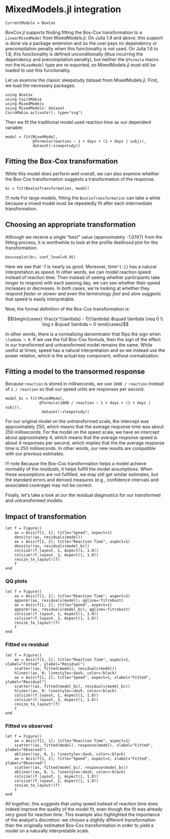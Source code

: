 # MixedModels.jl integration

```@meta
CurrentModule = BoxCox
```

BoxCox.jl supports finding fitting the Box-Cox transformation to a `LinearMixedModel` from MixedModels.jl.
On Julia 1.9 and above, this support is done via a package extension and so the user pays no dependency or precompilation penalty when this functionality is not used.
On Julia 1.6 to 1.8, this functionality is defined unconditionally (thus incurring the dependency and precompilation penalty), but neither the `@formula` macro nor the `MixedModel` type are re-exported, so MixedModels.jl must still be loaded to use this functionality.


Let us examine the classic sleepstudy dataset from MixedModels.jl. First, we load the necessary packages.

```@example Mixed
using BoxCox
using CairoMakie
using MixedModels
using MixedModels: dataset
CairoMakie.activate!(; type="svg")
```

Then we fit the traditional model used reaction time as our dependent variable:

```@example Mixed
model = fit(MixedModel,
            @formula(reaction ~ 1 + days + (1 + days | subj)),
            dataset(:sleepstudy))
```


## Fitting the Box-Cox transformation

While this model does perform well overall, we can also examine whether the Box-Cox transformation suggests a transformation of the response.

```@example Mixed
bc = fit(BoxCoxTransformation, model)
```

!!! note
    For large models, fitting the `BoxCoxTransformation` can take a while because a mixed model must be repeatedly fit after each intermediate transformation.


## Choosing an appropriate transformation

Although we receive a single "best" value (approximately -1.0747) from the fitting process, it is worthwhile to look at the profile likelihood plot for the transformation:

```@example Mixed
boxcoxplot(bc; conf_level=0.95)
```

Here we see that -1 is nearly as good. Moreover, time``^{-1}`` has a natural interpretation as *speed*.
In other words, we can model reaction speed instead of reaction time.
Then instead of seeing whether participants take longer to respond with each passing day, we can see whether their speed increases or decreases.
In both cases, we're looking at whether they respond *faster* or *slower* and even the terminology *fast* and *slow* suggests that speed is easily interpretable.

Now, the formal definition of the Box-Cox transformation is:

```math
\begin{cases}
\frac{x^{\lambda} - 1}{\lambda} &\quad \lambda \neq 0 \\
\log x &\quad \lambda = 0
\end{cases}
```

In other words, there is a normalizing denominator that flips the sign when ``\lambda < 0``.
If we use the full Box-Cox formula, then the sign of the effect in our transformed and untransformed model remains the same.
While useful at times, speed has a natural interpretation and so we instead use the power relation, which is the actual key component, without normalization.


## Fitting a model to the transormed response

Because `reaction` is stored in milliseconds, we use `1000 / reaction` instead of `1 / reaction` so that our speed units are responses per second.

```@example Mixed
model_bc = fit(MixedModel,
               @formula(1000 / reaction ~ 1 + days + (1 + days | subj)),
                dataset(:sleepstudy))
```

For our original model on the untransformed scale, the intercept was approximately 250, which means that the average response time was about 250 milliseconds. 
For the model on the speed scale, we have an intercept about approximately 4, which means that the average response speed is about 4 responses per second, which implies that the the average response time is 250 milliseconds.
In other words, our new results are compatible with our previous estimates.

!!! note
    Because the Box-Cox transformation helps a model achieve normality of the *residuals*, it helps fulfill the model assumptions. When these assumptions are not fulfilled, we may still get similar estimates, but the standard errors and derived measures (e.g., confidence intervals and associated coverage) may not be correct.

Finally, let's take a look at our the residual diagnostics for our transformed and untransformed models:

## Impact of transformation

```@example Mixed
let f = Figure()
    ax = Axis(f[1, 1]; title="Speed", aspect=1)
    density!(ax, residuals(model))
    ax = Axis(f[1, 2]; title="Reaction Time", aspect=1)
    density!(ax, residuals(model_bc))
    colsize!(f.layout, 1, Aspect(1, 1.0))
    colsize!(f.layout, 2, Aspect(1, 1.0))
    resize_to_layout!(f)
    f
end
```

### QQ plots

```@example Mixed
let f = Figure()
    ax = Axis(f[1, 1]; title="Reaction Time", aspect=1)
    qqnorm!(ax, residuals(model); qqline=:fitrobust)
    ax = Axis(f[1, 2]; title="Speed", aspect=1)
    qqnorm!(ax, residuals(model_bc); qqline=:fitrobust)
    colsize!(f.layout, 1, Aspect(1, 1.0))
    colsize!(f.layout, 2, Aspect(1, 1.0))
    resize_to_layout!(f)
    f
end
```

### Fitted vs residual

```@example Mixed
let f = Figure()
    ax = Axis(f[1, 1]; title="Reaction Time", aspect=1, xlabel="Fitted", ylabel="Residual")
    scatter!(ax, fitted(model), residuals(model))
    hlines!(ax, 0; linestyle=:dash, color=:black)
    ax = Axis(f[1, 2]; title="Speed", aspect=1, xlabel="Fitted", ylabel="Residual")
    scatter!(ax, fitted(model_bc), residuals(model_bc))
    hlines!(ax, 0; linestyle=:dash, color=:black)
    colsize!(f.layout, 1, Aspect(1, 1.0))
    colsize!(f.layout, 2, Aspect(1, 1.0))
    resize_to_layout!(f)
    f
end
```

### Fitted vs observed

```@example Mixed
let f = Figure()
    ax = Axis(f[1, 1]; title="Reaction Time", aspect=1)
    scatter!(ax, fitted(model), response(model), xlabel="Fitted", ylabel="Observed")
    ablines!(ax, 0, 1; linestyle=:dash, color=:black)
    ax = Axis(f[1, 2]; title="Speed", aspect=1, xlabel="Fitted", ylabel="Observed")
    scatter!(ax, fitted(model_bc), response(model_bc))
    ablines!(ax, 0, 1; linestyle=:dash, color=:black)
    colsize!(f.layout, 1, Aspect(1, 1.0))
    colsize!(f.layout, 2, Aspect(1, 1.0))
    resize_to_layout!(f)
    f
end
```

All together, this suggests that using speed instead of reaction time does indeed improve the quality of the model fit, even though the fit was already very good for reaction time.
This example also highlighted the importance of the analyst's discretion: we choose a slightly different transformation than the originally estimated Box-Cox transformation in order to yield a model on a naturally interpretable scale.
